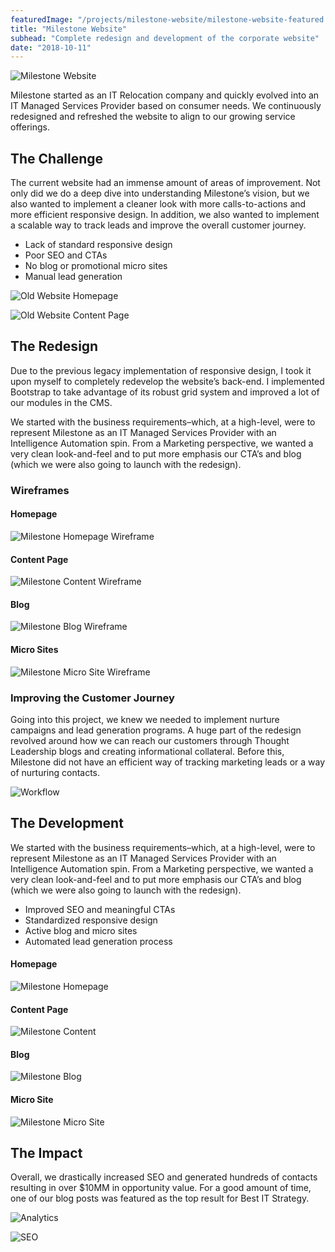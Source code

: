 ```yaml
---
featuredImage: "/projects/milestone-website/milestone-website-featured.png"
title: "Milestone Website"
subhead: "Complete redesign and development of the corporate website"
date: "2018-10-11"
---
```



![Milestone Website](/projects/milestone-website/milestone-website-featured.png)

Milestone started as an IT Relocation company and quickly evolved into an IT Managed Services Provider based on consumer needs. We continuously redesigned and refreshed the website to align to our growing service offerings.

## The Challenge
The current website had an immense amount of areas of improvement. Not only did we do a deep dive into understanding Milestone’s vision, but we also wanted to implement a cleaner look with more calls-to-actions and more efficient responsive design. In addition, we also wanted to implement a scalable way to track leads and improve the overall customer journey.

<div class="red-list icon">

  * Lack of standard responsive design
  * Poor SEO and CTAs
  * No blog or promotional micro sites
  * Manual lead generation

</div>

![Old Website Homepage](/projects/milestone-website/milestone-website-old-homepage.jpg)

![Old Website Content Page](/projects/milestone-website/milestone-website-old-services-page.jpg)

<div class="bg bg-gray">

## The Redesign
Due to the previous legacy implementation of responsive design, I took it upon myself to completely redevelop the website’s back-end. I implemented Bootstrap to take advantage of its robust grid system and improved a lot of our modules in the CMS.

We started with the business requirements–which, at a high-level, were to represent Milestone as an IT Managed Services Provider with an Intelligence Automation spin. From a Marketing perspective, we wanted a very clean look-and-feel and to put more emphasis our CTA’s  and blog (which we were also going to launch with the redesign).

### Wireframes

<div class="grid">
<div class="col col-6">

#### Homepage

![Milestone Homepage Wireframe](/projects/milestone-website/milestone-website-wireframe-homepage.jpg)

</div>
<div class="col col-6">

#### Content Page
![Milestone Content Wireframe](/projects/milestone-website/milestone-website-wireframe-services-page.jpg)

</div>
</div>

<div class="grid">
<div class="col col-6">

#### Blog

![Milestone Blog Wireframe](/projects/milestone-website/milestone-website-wireframe-blog.jpg)

</div>
<div class="col col-6">

#### Micro Sites

![Milestone Micro Site Wireframe](/projects/milestone-website/milestone-website-wireframe-landing-page.jpg)

</div>
</div>


### Improving the Customer Journey
Going into this project, we knew we needed to implement nurture campaigns and lead generation programs. A huge part of the redesign revolved around how we can reach our customers through Thought Leadership blogs and creating informational collateral. Before this, Milestone did not have an efficient way of tracking marketing leads or a way of nurturing contacts.

![Workflow](/projects/milestone-website/milestone-website-new-workflow.jpg)

</div>

## The Development
We started with the business requirements–which, at a high-level, were to represent Milestone as an IT Managed Services Provider with an Intelligence Automation spin. From a Marketing perspective, we wanted a very clean look-and-feel and to put more emphasis our CTA’s  and blog (which we were also going to launch with the redesign).

<div class="green-list icon">

  * Improved SEO and meaningful CTAs
  * Standardized responsive design
  * Active blog and micro sites
  * Automated lead generation process

</div>

<div class="grid">
<div class="col col-6">

#### Homepage

![Milestone Homepage](/projects/milestone-website/milestone-website-new-homepage.jpg)

</div>
<div class="col col-6">

#### Content Page

![Milestone Content](/projects/milestone-website/milestone-website-new-services-page.jpg)

</div>
<div class="col col-6">

#### Blog

![Milestone Blog](/projects/milestone-website/milestone-website-new-blog.jpg)

</div>
<div class="col col-6">

#### Micro Site

![Milestone Micro Site](/projects/milestone-website/milestone-website-new-micro-site.jpg)

</div>
</div>

<div class="bg bg-gray no-margin-bottom"">

## The Impact
Overall, we drastically increased SEO and generated hundreds of contacts resulting in over $10MM in opportunity value. For a good amount of time, one of our blog posts was featured as the top result for Best IT Strategy.

![Analytics](/projects/milestone-website/milestone-website-new-analytics.jpg)

![SEO](/projects/milestone-website/milestone-website-new-seo.jpg)

</div>

